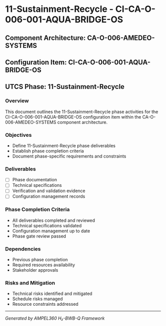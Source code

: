 # 11-Sustainment-Recycle - CI-CA-O-006-001-AQUA-BRIDGE-OS

## Component Architecture: CA-O-006-AMEDEO-SYSTEMS
## Configuration Item: CI-CA-O-006-001-AQUA-BRIDGE-OS
## UTCS Phase: 11-Sustainment-Recycle

### Overview
This document outlines the 11-Sustainment-Recycle phase activities for the CI-CA-O-006-001-AQUA-BRIDGE-OS configuration item within the CA-O-006-AMEDEO-SYSTEMS component architecture.

### Objectives
- Define 11-Sustainment-Recycle phase deliverables
- Establish phase completion criteria
- Document phase-specific requirements and constraints

### Deliverables
- [ ] Phase documentation
- [ ] Technical specifications
- [ ] Verification and validation evidence
- [ ] Configuration management records

### Phase Completion Criteria
- All deliverables completed and reviewed
- Technical specifications validated
- Configuration management up to date
- Phase gate review passed

### Dependencies
- Previous phase completion
- Required resources availability
- Stakeholder approvals

### Risks and Mitigation
- Technical risks identified and mitigated
- Schedule risks managed
- Resource constraints addressed

---
*Generated by AMPEL360 H₂-BWB-Q Framework*
